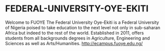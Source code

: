 FEDERAL-UNIVERSITY-OYE-EKITI
============================

Welcome to FUOYE  The Federal University Oye-Ekiti is a Federal University of Nigeria poised to take education to the next level not only in sub-saharan Africa but indeed to the rest of the world. Established in 2011, offers students from all backgrounds degrees in Agriculture, Engineering and Sciences as well as Arts/Humanities. http://ecampus.fuoye.edu.ng/
